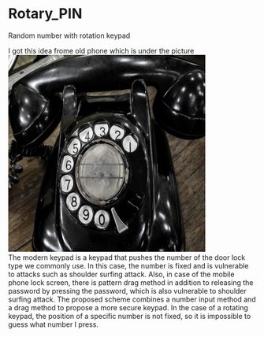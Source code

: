 # Rotary_PIN
Random number with rotation keypad

I got this idea frome old phone which is under the picture <br>
<img src="https://github.com/kyu-h/Rotary_PIN/blob/master/img/oldphone.png" height="400" width="400"> <br>
The modern keypad is a keypad that pushes the number of the door lock type we commonly use. In this case, the number is fixed and is vulnerable to attacks such as shoulder surfing attack. Also, in case of the mobile phone lock screen, there is pattern drag method in addition to releasing the password by pressing the password, which is also vulnerable to shoulder surfing attack. The proposed scheme combines a number input method and a drag method to propose a more secure keypad. In the case of a rotating keypad, the position of a specific number is not fixed, so it is impossible to guess what number I press.
